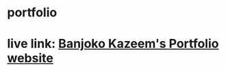 # portfolio

# live link: <a href="https://banjoko2020.herokuapp.com/">Banjoko Kazeem's Portfolio website</a>
